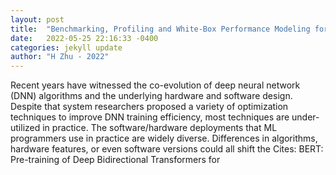 ```yaml
---
layout: post
title:  "Benchmarking, Profiling and White-Box Performance Modeling for DNN Training"
date:   2022-05-25 22:16:33 -0400
categories: jekyll update
author: "H Zhu - 2022"
---
```

Recent years have witnessed the co-evolution of deep neural network (DNN) algorithms and the underlying hardware and software design. Despite that system researchers proposed a variety of optimization techniques to improve DNN training efficiency, most techniques are under-utilized in practice. The software/hardware deployments that ML programmers use in practice are widely diverse. Differences in algorithms, hardware features, or even software versions could all shift the  Cites: BERT: Pre-training of Deep Bidirectional Transformers for